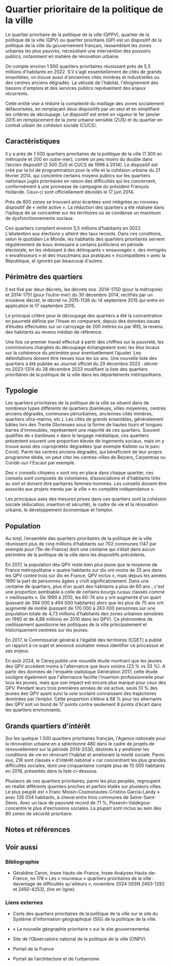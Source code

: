 # Quartier prioritaire de la politique de la ville

Le quartier prioritaire de la politique de la ville (QPPV), quartier de la politique de la ville (QPV) ou quartier prioritaire (QP) est un dispositif de la politique de la ville du gouvernement français, rassemblant les zones urbaines les plus pauvres, nécessitant une intervention des pouvoirs publics, notamment en matière de rénovation urbaine.

On compte environ 1 500 quartiers prioritaires réunissant près de 5,5 millions d'habitants en 2022. S'il s'agit essentiellement de cités de grands ensembles, on trouve aussi d'anciennes cités minières et industrielles ou des centres anciens dégradés. La vétusté de l'habitat, l'éloignement des bassins d'emplois et des services publics représentent des enjeux récurrents.

Cette entité vise à réduire la complexité du maillage des zones socialement défavorisées, en remplaçant deux dispositifs par un seul et en simplifiant les critères de découpage. Le dispositif est entré en vigueur le 1er janvier 2015 en remplacement de la zone urbaine sensible (ZUS) et du quartier en contrat urbain de cohésion sociale (CUCS).

## Caractéristiques

Il y a près de 1 500 quartiers prioritaires de la politique de la ville (1 300 en métropole et 200 en outre-mer), contre un peu moins du double dans l’ancien dispositif (2 500 ZUS et CUCS de 1996 à 2014). Le dispositif est créé par la loi de programmation pour la ville et la cohésion urbaine du 21 février 2014, qui concentre certains moyens publics sur les quartiers nationaux jugés prioritaires en raison des difficultés qui les concernent, conformément à une promesse de campagne du président François Hollande. Ceux-ci sont officiellement dévoilés le 17 juin 2014.

Près de 800 zones se trouvant ainsi écartées sont intégrées au nouveau dispositif de « veille active ». La réduction des quartiers a été réalisée dans l’optique de se concentrer sur les territoires où se condense un maximum de dysfonctionnements sociaux.

Ces quartiers comptent environ 5,5 millions d’habitants en 2022. L'abstention aux élections y atteint des taux records. Dans ces conditions, selon le quotidien Le Monde, les habitants des quartiers prioritaires servent régulièrement de bouc émissaire à certains politiciens en période électorale, en les réduisant à des délinquants « ensauvagés », des immigrés « envahisseurs » et des musulmans aux pratiques « incompatibles » avec la République, et ignorés par beaucoup d'autres.

## Périmètre des quartiers

Il est fixé par deux décrets, les décrets nos  2014-1750 (pour la métropole) et 2014-1751 (pour l’outre-mer) du 30 décembre 2014, rectifiés par un troisième décret, le décret no 2015-1138 du 14 septembre 2015 qui entre en application le 17 septembre 2015.

Le principal critère pour le découpage des quartiers a été la concentration en pauvreté définie par l’Insee en comparant, depuis des données issues d’études effectuées sur un carroyage de 200 mètres ou par IRIS, le revenu des habitants au revenu médian de référence.

Une fois ce premier travail effectué à partir des chiffres sur la pauvreté, les commissions chargées du découpage échangeaient avec les élus locaux sur la cohérence du périmètre pour éventuellement l’ajuster. Les délimitations doivent être revues tous les six ans. Une nouvelle liste des quartiers a été publiée au Journal officiel du 29 décembre 2023 : décret no 2023-1314 du 28 décembre 2023 modifiant la liste des quartiers prioritaires de la politique de la ville dans les départements métropolitains.

## Typologie

Les quartiers prioritaires de la politique de la ville se situent dans de nombreux types différents de quartiers (banlieues, villes moyennes, centres anciens dégradés, communes périurbaines, anciennes cités minières, quartiers ultra-marins, etc.). Les cités de grands ensembles, généralement bâties lors des Trente Glorieuses sous la forme de hautes tours et longues barres d'immeubles, représentent une majorité de ces quartiers. Souvent qualifiés de « banlieues » dans le langage médiatique, ces quartiers présentent souvent une proportion élevée de logements sociaux, mais on y trouve aussi des copropriétés dégradées (par exemple Kalliste ou le parc Corot). Parmi les centres anciens dégradés, qui bénéficient de leur propre programme dédié, on peut citer les centres-villes de Béziers, Carpentras ou Condé-sur-l'Escaut par exemple.

Des « conseils citoyens » sont mis en place dans chaque quartier, ces conseils sont composés de volontaires, d’associations et d’habitants tirés au sort et doivent être paritaires femmes-hommes. Les conseils doivent être associés aux projets menés par la ville « en complète indépendance ».

Les principaux axes des mesures prises dans ces quartiers sont la cohésion sociale (éducation, insertion et sécurité), le cadre de vie et la rénovation urbaine, le développement économique et l’emploi.

## Population

Au total, l’ensemble des quartiers prioritaires de la politique de la ville réunissent plus de cinq millions d’habitants sur 702 communes (147 par exemple pour l’Île-de-France) dont une centaine qui n’était dans aucun périmètre de la politique de la ville dans les dispositifs précédents.

En 2017, la population des QPV reste bien plus jeune que la moyenne de France métropolitaine « quatre habitants sur dix ont moins de 25 ans dans les QPV contre trois sur dix en France, QPV inclus », mais depuis les années 1990 la part de personnes âgées y croît significativement. Dans une centaine de quartiers, plus d’un quart des habitants a plus de 60 ans ; c'est une proportion semblable à celle de certains bourgs ruraux classés comme « vieillissants ». De 1990 à 2010, les 60-74 ans y ont augmenté d'un quart (passant de 394 000 à 494 000 habitants) alors que les plus de 75 ans ont augmenté de moitié (passant de 170 000 à 263 000 personnes sur une population totale de 4,73 millions d’habitants des zones urbaines sensibles en 1990 et de 4,88 millions en 2010 dans les QPV). Ce phénomène de vieillissement questionne les politiques de la ville principalement et historiquement centrées sur les jeunes.

En 2017, le Commissariat général à l'égalité des territoires (CGET) a publié un rapport à ce sujet et annoncé souhaiter mieux identifier ce processus et ses enjeux.

En août 2024, le Céreq publie une nouvelle étude montrant que les jeunes des QPV accèdent moins à l'alternance que leurs voisins (23 % vs 33 %). A partir des données de l'enquête statistique Génération 2017, cette étude souligne également que l'alternance facilite l'insertion professionnelle pour tous les jeunes, mais que son impact est encore plus marqué pour ceux des QPV. Pendant leurs trois premières années de vie active, seuls 51 % des jeunes des QPV ayant suivi la voie scolaire connaissent des trajectoires dominées par l’emploi. Cette proportion s’élève à 68 % pour les alternants des QPV soit un bond de 17 points contre seulement 8 points d’écart dans les quartiers environnants.

## Grands quartiers d'intérêt

Sur les quelque 1 500 quartiers prioritaires français, l'Agence nationale pour la rénovation urbaine en a sélectionné 480 dans le cadre de projets de renouvellement sur la période 2014-2030, destinés à y améliorer les conditions de vie en rénovant l'habitat et améliorant la mixité sociale. Parmi eux, 216 sont classés « d'intérêt national » car concentrant les plus grandes difficultés sociales, dont une cinquantaine compte plus de 10 000 habitants en 2018, présentés dans la liste ci-dessous.

Plusieurs de ces quartiers prioritaires, parmi les plus peuplés, regroupent en réalité différents quartiers proches et parfois étalés sur plusieurs villes. Le plus peuplé est « Franc Moisin-Cosmonautes-Cristino Garcia-Landy » avec 126 034 habitants, à cheval entre trois communes de Seine-Saint-Denis. Avec un taux de pauvreté record de 71 %, Pissevin-Valdegour concentre le plus d'exclusions sociales. La plupart sont inclus au sein des 80 zones de sécurité prioritaire.

## Notes et références

## Voir aussi

### Bibliographie

- Géraldine Caron, Insee Hauts-de-France, Insee Analyses Hauts-de-France, no 178 « Les « nouveaux » quartiers prioritaires de la ville : davantage de difficultés qu'ailleurs », novembre 2024 (ISSN 2493-1292 et 2492-4253), (lire en ligne).

### Liens externes

- Carte des quartiers prioritaires de la politique de la ville sur le site du Système d'information géographique (SIG) de la politique de la ville.
- « La nouvelle géographie prioritaire » sur le site gouvernemental.
- Site de l’Observatoire national de la politique de la ville (ONPV).

- Portail de la France
- Portail de l’architecture et de l’urbanisme
